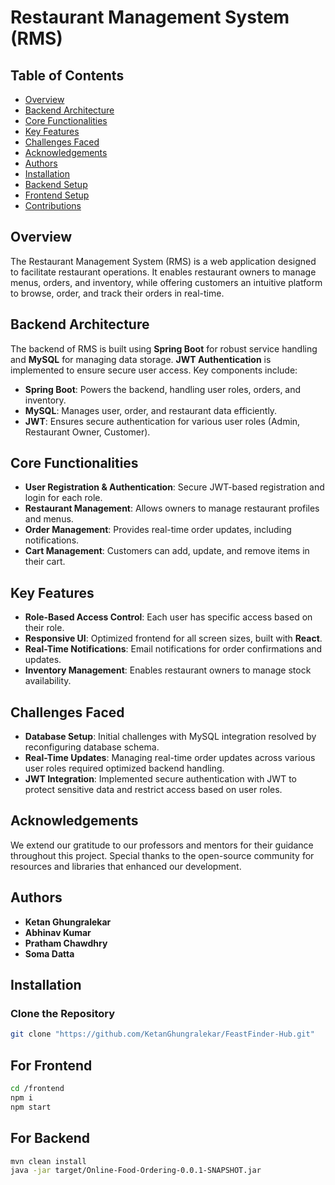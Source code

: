 # Restaurant Management System (RMS)

## Table of Contents

- [Overview](#overview)
- [Backend Architecture](#backend-architecture)
- [Core Functionalities](#core-functionalities)
- [Key Features](#key-features)
- [Challenges Faced](#challenges-faced)
- [Acknowledgements](#acknowledgements)
- [Authors](#authors)
- [Installation](#installation)
- [Backend Setup](#backend-setup)
- [Frontend Setup](#frontend-setup)
- [Contributions](#contributions)

## Overview

The Restaurant Management System (RMS) is a web application designed to facilitate restaurant operations. It enables restaurant owners to manage menus, orders, and inventory, while offering customers an intuitive platform to browse, order, and track their orders in real-time.

## Backend Architecture

The backend of RMS is built using **Spring Boot** for robust service handling and **MySQL** for managing data storage. **JWT Authentication** is implemented to ensure secure user access. Key components include:

- **Spring Boot**: Powers the backend, handling user roles, orders, and inventory.
- **MySQL**: Manages user, order, and restaurant data efficiently.
- **JWT**: Ensures secure authentication for various user roles (Admin, Restaurant Owner, Customer).

## Core Functionalities

- **User Registration & Authentication**: Secure JWT-based registration and login for each role.
- **Restaurant Management**: Allows owners to manage restaurant profiles and menus.
- **Order Management**: Provides real-time order updates, including notifications.
- **Cart Management**: Customers can add, update, and remove items in their cart.

## Key Features

- **Role-Based Access Control**: Each user has specific access based on their role.
- **Responsive UI**: Optimized frontend for all screen sizes, built with **React**.
- **Real-Time Notifications**: Email notifications for order confirmations and updates.
- **Inventory Management**: Enables restaurant owners to manage stock availability.

## Challenges Faced

- **Database Setup**: Initial challenges with MySQL integration resolved by reconfiguring database schema.
- **Real-Time Updates**: Managing real-time order updates across various user roles required optimized backend handling.
- **JWT Integration**: Implemented secure authentication with JWT to protect sensitive data and restrict access based on user roles.

## Acknowledgements

We extend our gratitude to our professors and mentors for their guidance throughout this project. Special thanks to the open-source community for resources and libraries that enhanced our development.

## Authors

- **Ketan Ghungralekar**
- **Abhinav Kumar**
- **Pratham Chawdhry**
- **Soma Datta**

## Installation

### Clone the Repository

```bash
git clone "https://github.com/KetanGhungralekar/FeastFinder-Hub.git"
```
## For Frontend
```bash
cd /frontend
npm i
npm start
```

## For Backend
```bash
mvn clean install
java -jar target/Online-Food-Ordering-0.0.1-SNAPSHOT.jar

